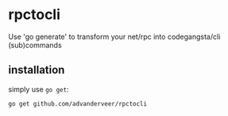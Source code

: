 # rpctocli
Use 'go generate' to transform your net/rpc into codegangsta/cli (sub)commands

## installation
simply use `go get`:

```
go get github.com/advanderveer/rpctocli
```
